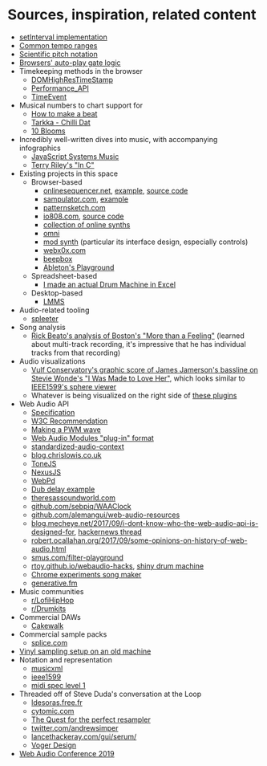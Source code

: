 # Sources, inspiration, related content

- [setInterval implementation](https://overreacted.io/making-setinterval-declarative-with-react-hooks/)
- [Common tempo ranges](http://www2.siba.fi/muste1/index.php?id=102&la=en)
- [Scientific pitch notation](https://en.wikipedia.org/wiki/Scientific_pitch_notation)
- [Browsers' auto-play gate logic](https://webkit.org/blog/6784/new-video-policies-for-ios/)
- Timekeeping methods in the browser
    - [DOMHighResTimeStamp](https://developer.mozilla.org/en-US/docs/Web/API/DOMHighResTimeStamp)
    - [Performance_API](https://developer.mozilla.org/en-US/docs/Web/API/Performance_API)
    - [TimeEvent](https://developer.mozilla.org/en-US/docs/Web/API/TimeEvent)
- Musical numbers to chart support for
    - [How to make a beat](https://www.youtube.com/watch?v=Y3nxuUJQAhY)
    - [Tarkka - Chilli Dat](https://soundcloud.com/tarkka/chilli-dat)
    - [10 Blooms](https://www.youtube.com/watch?v=kOTPjh6oA84)
- Incredibly well-written dives into music, with accompanying infographics
    - [JavaScript Systems Music](https://teropa.info/blog/2016/07/28/javascript-systems-music.html)
    - [Terry Riley's "In C"](https://teropa.info/blog/2017/01/23/terry-rileys-in-c.html)
- Existing projects in this space
    - Browser-based
        - [onlinesequencer.net](https://onlinesequencer.net), [example](https://onlinesequencer.net/298808), [source code](https://github.com/buildist/onlinesequencer)
        - [sampulator.com](http://sampulator.com), [example](http://sampulator.com/stevespaced/malibu-forever)
        - [patternsketch.com](https://patternsketch.com)
        - [io808.com](https://io808.com), [source code](https://github.com/vincentriemer/io-808)
        - [collection of online synths](https://synth.playtronica.com)
        - [omni](https://femurdesign.com/omni/)
        - [mod synth](http://mod-synth.io) (particular its interface design, especially controls)
        - [webx0x.com](https://webx0x.com/beats/new#)
        - [beepbox](https://github.com/johnnesky/beepbox)
        - [Ableton's Playground](https://learningmusic.ableton.com/the-playground.html)
    - Spreadsheet-based
        - [I made an actual Drum Machine in Excel](https://www.youtube.com/watch?v=To2JIXGoYzA)
    - Desktop-based
        - [LMMS](https://lmms.io)
- Audio-related tooling
    - [spleeter](https://github.com/deezer/spleeter)
- Song analysis
    - [Rick Beato's analysis of Boston's "More than a Feeling"](https://www.youtube.com/watch?v=ynFNt4tgBJ0) (learned about multi-track recording, it's impressive that he has individual tracks from that recording)
- Audio visualizations
    - [Vulf Conservatory's graphic score of James Jamerson's bassline on Stevie Wonde's "I Was Made to Love Her"](https://www.youtube.com/watch?v=KKBmkxFm7-U), which looks similar to [IEEE1599's sphere viewer](https://ieee1599.lim.di.unimi.it/viewer.php?id=217)
    - Whatever is being visualized on the right side of [these plugins](https://goodhertz.co/faq/)
- Web Audio API
    - [Specification](https://github.com/WebAudio/web-audio-api)
    - [W3C Recommendation](https://www.w3.org/TR/webaudio/)
    - [Making a PWM wave](https://github.com/pendragon-andyh/WebAudio-PulseOscillator)
    - [Web Audio Modules "plug-in" format](https://www.webaudiomodules.org/blog/wam-story/)
    - [standardized-audio-context](https://www.npmjs.com/package/standardized-audio-context?activeTab=readme)
    - [blog.chrislowis.co.uk](http://blog.chrislowis.co.uk/)
    - [ToneJS](https://tonejs.github.io/demos)
    - [NexusJS](https://nexus-js.github.io/ui/)
    - [WebPd](https://github.com/sebpiq/WebPd)
    - [Dub delay example](http://blog.chrislowis.co.uk/2014/07/23/dub-delay-web-audio-api.html)
    - [theresassoundworld.com](https://theresassoundworld.com)
    - [github.com/sebpiq/WAAClock](https://github.com/sebpiq/WAAClock)
    - [github.com/alemangui/web-audio-resources](https://github.com/alemangui/web-audio-resources)
    - [blog.mecheye.net/2017/09/i-dont-know-who-the-web-audio-api-is-designed-for](https://blog.mecheye.net/2017/09/i-dont-know-who-the-web-audio-api-is-designed-for/), [hackernews thread](https://news.ycombinator.com/item?id=15240762)
    - [robert.ocallahan.org/2017/09/some-opinions-on-history-of-web-audio.html](https://robert.ocallahan.org/2017/09/some-opinions-on-history-of-web-audio.html)
    - [smus.com/filter-playground](https://smus.com/filter-playground/)
    - [rtoy.github.io/webaudio-hacks](http://rtoy.github.io/webaudio-hacks/), [shiny drum machine](http://rtoy.github.io/webaudio-hacks/demos/shiny-drum-machine.html)
    - [Chrome experiments song maker](https://musiclab.chromeexperiments.com/Song-Maker/song/5121132346736640)
    - [generative.fm](https://generative.fm)
- Music communities
    - [r/LofiHipHop](https://www.reddit.com/r/LofiHipHop/)
    - [r/Drumkits](https://www.reddit.com/r/Drumkits/)
- Commercial DAWs
    - [Cakewalk](https://www.bandlab.com/products/cakewalk)
- Commercial sample packs
    - [splice.com](https://splice.com/sounds/beatmaker)
- [Vinyl sampling setup on an old machine](https://www.youtube.com/watch?v=B_fj7qO5V_o)
- Notation and representation
    - [musicxml](http://w3c.github.io/musicxml/)
    - [ieee1599](https://ieee1599.lim.di.unimi.it/index.php)
    - [midi spec level 1](https://www.midi.org/specifications-old/item/gm-level-1-sound-set)
- Threaded off of Steve Duda's conversation at the Loop
    - [ldesoras.free.fr](http://ldesoras.free.fr/prod.html)
    - [cytomic.com](https://cytomic.com/#)
    - [The Quest for the perfect resampler](http://ldesoras.free.fr/doc/articles/resampler-en.pdf)
    - [twitter.com/andrewsimper](https://twitter.com/andrewsimper)
    - [lancethackeray.com/gui/serum/](https://lancethackeray.com/gui/serum/)
    - [Voger Design](https://vogerdesign.com/pages/our-story)
- [Web Audio Conference 2019](https://www.ntnu.edu/wac2019/programme)
